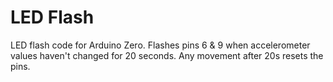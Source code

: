 # LED Flash

LED flash code for Arduino Zero. Flashes pins 6 & 9 when accelerometer values haven't changed for 20 seconds. Any movement after 20s resets the pins.
